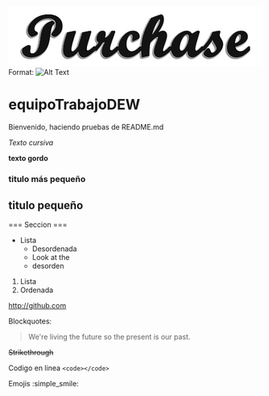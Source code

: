 ![GitHub Logo](/public_html/addons/images/icono-Oscuro.png)
Format: ![Alt Text](url)

# equipoTrabajoDEW

Bienvenido, haciendo pruebas de README.md

*Texto cursiva*

**texto gordo**

### titulo más pequeño

## titulo pequeño

=== Seccion ===

* Lista
  * Desordenada
  * Look at the
  * desorden
  
1. Lista
  1. Ordenada
  

http://github.com

Blockquotes:

> We're living the future so
> the present is our past.

~~Strikethrough~~ 

Codigo en linea `<code></code>`

Emojis
:simple_smile:
